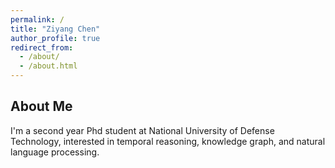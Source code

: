 ```yaml
---
permalink: /
title: "Ziyang Chen"
author_profile: true
redirect_from: 
  - /about/
  - /about.html
---
```


## About Me

I'm a second year Phd student at National University of Defense Technology, interested in temporal reasoning, knowledge graph, and natural language processing.
